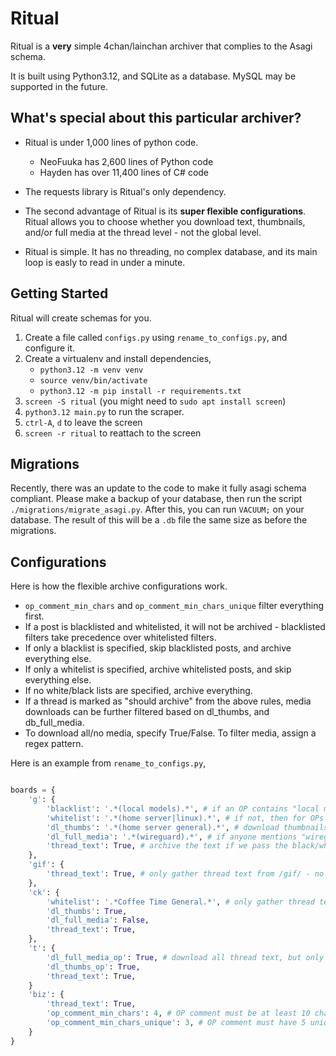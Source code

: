 # Ritual

Ritual is a **very** simple 4chan/lainchan archiver that complies to the Asagi schema.

It is built using Python3.12, and SQLite as a database. MySQL may be supported in the future.

## What's special about this particular archiver?

- Ritual is under 1,000 lines of python code.
  - NeoFuuka has 2,600 lines of Python code
  - Hayden has over 11,400 lines of C# code

- The requests library is Ritual's only dependency.

- The second advantage of Ritual is its **super flexible configurations**. Ritual allows you to choose whether you download text, thumbnails, and/or full media at the thread level - not the global level.

- Ritual is simple. It has no threading, no complex database, and its main loop is easly to read in under a minute.


## Getting Started

Ritual will create schemas for you.

1. Create a file called `configs.py` using `rename_to_configs.py`, and configure it.
2. Create a virtualenv and install dependencies,
    - `python3.12 -m venv venv`
    - `source venv/bin/activate`
    - `python3.12 -m pip install -r requirements.txt`
3. `screen -S ritual` (you might need to `sudo apt install screen`)
4. `python3.12 main.py` to run the scraper.
5. `ctrl-A`, `d` to leave the screen
6. `screen -r ritual` to reattach to the screen


## Migrations

Recently, there was an update to the code to make it fully asagi schema compliant. Please make a backup of your database, then run the script `./migrations/migrate_asagi.py`. After this, you can run `VACUUM;` on your database. The result of this will be a `.db` file the same size as before the migrations.


## Configurations

Here is how the flexible archive configurations work.

- `op_comment_min_chars` and `op_comment_min_chars_unique` filter everything first.
- If a post is blacklisted and whitelisted, it will not be archived - blacklisted filters take precedence over whitelisted filters.
- If only a blacklist is specified, skip blacklisted posts, and archive everything else.
- If only a whitelist is specified, archive whitelisted posts, and skip everything else.
- If no white/black lists are specified, archive everything.
- If a thread is marked as "should archive" from the above rules, media downloads can be further filtered based on dl_thumbs, and db_full_media.
- To download all/no media, specify True/False. To filter media, assign a regex pattern.

Here is an example from `rename_to_configs.py`,

```python

boards = {
    'g': {
        'blacklist': '.*(local models).*', # if an OP contains "local models" in the subject or comment - skip thread
        'whitelist': '.*(home server|linux).*', # if not, then for OPs with "home server" or "linux" in the subject or comment...
        'dl_thumbs': '.*(home server general).*', # download thumbnails, but ONLY if it's a "home server general"
        'dl_full_media': '.*(wireguard).*', # if anyone mentions "wireguard", get the full media if applicable
        'thread_text': True, # archive the text if we pass the black/white lists.
    },
    'gif': {
        'thread_text': True, # only gather thread text from /gif/ - no files
    },
    'ck': {
        'whitelist': '.*Coffee Time General.*', # only gather thread text, and thumbnails from "Coffee Time General" threads on /ck/
        'dl_thumbs': True,
        'dl_full_media': False,
        'thread_text': True,
    },
    't': {
        'dl_full_media_op': True, # download all thread text, but only thumbnails and full media for the OP posts on /t/
        'dl_thumbs_op': True,
        'thread_text': True,
    }
    'biz': {
        'thread_text': True,
        'op_comment_min_chars': 4, # OP comment must be at least 10 characters long (does not archive: "omg", ".", "lol", etc.)
        'op_comment_min_chars_unique': 3, # OP comment must have 5 unique character (does not archive: ".", "lol", "hahaha", "aaaaa", etc.)
    }
}
```
